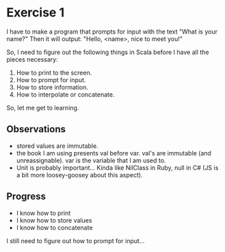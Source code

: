 # Exercise 1

I have to make a program that prompts for input with the text "What is your name?"
Then it will output: "Hello, &lt;name&gt;, nice to meet you!"

So, I need to figure out the following things in Scala before I have all the pieces necessary:

1. How to print to the screen.
2. How to prompt for input.
3. How to store information.
4. How to interpolate or concatenate.

So, let me get to learning.

## Observations

* stored values are immutable.
* the book I am using presents val before var.  val's are immutable (and unreassignable). var is the variable that I am used to.
* Unit is probably important... Kinda like NilClass in Ruby, null in C# (JS is a bit more loosey-goosey about this aspect).

 

## Progress

* I know how to print
* I know how to store values
* I know how to concatenate

I still need to figure out how to prompt for input...